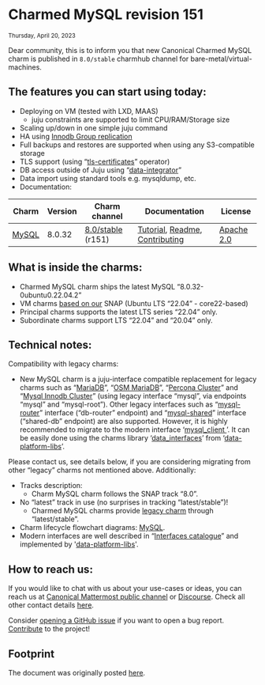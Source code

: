 # Charmed MySQL revision 151
<sub>Thursday, April 20, 2023</sub>

Dear community, this is to inform you that new Canonical Charmed MySQL charm is published in `8.0/stable` charmhub channel for bare-metal/virtual-machines.

## The features you can start using today:

* Deploying on VM (tested with LXD, MAAS)
  * juju constraints are supported to limit CPU/RAM/Storage size
* Scaling up/down in one simple juju command
* HA using [Innodb Group replication](https://dev.mysql.com/doc/refman/8.0/en/group-replication.html)
* Full backups and restores are supported when using any S3-compatible storage
* TLS support (using “[tls-certificates](https://charmhub.io/tls-certificates-operator)” operator)
* DB access outside of Juju using “[data-integrator](https://charmhub.io/data-integrator)”
* Data import using standard tools e.g. mysqldump, etc.
* Documentation:

|Charm|Version|Charm channel|Documentation|License|
| --- | --- | --- | --- | --- |
|[MySQL](https://github.com/canonical/mysql-operator)|8.0.32|[8.0/stable](https://charmhub.io/mysql) (r151)|[Tutorial](https://charmhub.io/mysql/docs/t-overview?channel=8.0/edge), [Readme](https://github.com/canonical/mysql-operator/blob/main/README.md), [Contributing](https://github.com/canonical/mysql-operator/blob/main/CONTRIBUTING.md)|[Apache 2.0](https://github.com/canonical/mysql-operator/blob/main/LICENSE)|

## What is inside the charms:

* Charmed MySQL charm ships the latest MySQL “8.0.32-0ubuntu0.22.04.2”
* VM charms [based on our](https://snapcraft.io/publisher/dataplatformbot) SNAP (Ubuntu LTS “22.04” - core22-based)
* Principal charms supports the latest LTS series “22.04” only.
* Subordinate charms support LTS “22.04” and “20.04” only.

## Technical notes:

Compatibility with legacy charms:
  * New MySQL charm is a juju-interface compatible replacement for legacy charms such as “[MariaDB](https://charmhub.io/mariadb)”, “[OSM MariaDB](https://charmhub.io/charmed-osm-mariadb-k8s)”, “[Percona Cluster](https://charmhub.io/percona-cluster)” and “[Mysql Innodb Cluster](https://charmhub.io/mysql-innodb-cluster)” (using legacy interface “mysql”, via endpoints “mysql” and “mysql-root”). Other legacy interfaces such as “[mysql-router](https://github.com/canonical/mysql-operator/#mysql-router-interface-db-router-endpoint)” interface (“db-router” endpoint) and “[mysql-shared](https://github.com/canonical/mysql-operator/#mysql-router-interface-db-router-endpoint)” interface (“shared-db” endpoint) are also supported. However, it is highly recommended to migrate to the modern interface ‘[mysql_client ](https://github.com/canonical/charm-relation-interfaces)’. It can be easily done using the charms library ‘[data_interfaces](https://charmhub.io/data-platform-libs/libraries/data_interfaces)’ from ‘[data-platform-libs](https://github.com/canonical/data-platform-libs/)’.

Please contact us, see details below, if you are considering migrating from other “legacy” charms not mentioned above. Additionally:
* Tracks description:
  * Charm MySQL charm follows the SNAP track “8.0”.
* No “latest” track in use (no surprises in tracking “latest/stable”)!
  * Charmed MySQL charms provide [legacy charm](/t/10788) through “latest/stable”.
* Charm lifecycle flowchart diagrams: [MySQL](https://github.com/canonical/mysql-k8s-operator/tree/main/docs/reference).
* Modern interfaces are well described in “[Interfaces catalogue](https://github.com/canonical/charm-relation-interfaces)” and implemented by '[data-platform-libs](https://github.com/canonical/data-platform-libs/)'.

## How to reach us:

If you would like to chat with us about your use-cases or ideas, you can reach us at [Canonical Mattermost public channel](https://chat.charmhub.io/charmhub/channels/data-platform) or [Discourse](https://discourse.charmhub.io/). Check all other contact details [here](/t/11867).

Consider [opening a GitHub issue](https://github.com/canonical/mysql-operator/issues) if you want to open a bug report. [Contribute](https://github.com/canonical/mysql-operator/blob/main/CONTRIBUTING.md) to the project!

## Footprint

The document was originally posted [here](https://discourse.charmhub.io/t/juju-operators-for-postgresql-and-mysql-are-now-stable/10223).